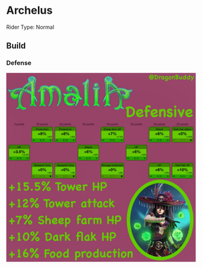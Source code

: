 # Archelus
Rider Type: Normal

## Build
### Defense
![](https://raw.githubusercontent.com/jducharme/blitzking/master/wiki/assets/riders/amalia_def.jpg)
